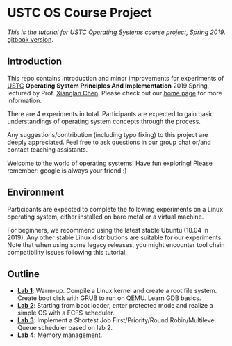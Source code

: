 # USTC OS Course Project

*This is the tutorial for USTC Operating Systems course project, Spring 2019.* [gitbook version](https://e-tsai.gitbook.io/ustc-os-lab).

## Introduction

This repo contains introduction and minor improvements for experiments of [USTC](https://en.wikipedia.org/wiki/University_of_Science_and_Technology_of_China) **Operating System Principles And Implementation** 2019 Spring, lectured by Prof. [Xianglan Chen](http://staff.ustc.edu.cn/~xlanchen/). Please check out our [home page](http://staff.ustc.edu.cn/~xlanchen/OperatingSystemConcepts2019Spring/OperatingSystem2019Spring.htm) for more information.

There are 4 experiments in total. Participants are expected to gain basic understandings of operating system concepts through the process.

Any suggestions/contribution (including typo fixing) to this project are deeply appreciated. Feel free to ask questions in our group chat or/and contact teaching assistants. 

Welcome to the world of operating systems! Have fun exploring! Please remember: google is always your friend :)

## **Environment**

Participants are expected to complete the following experiments on a Linux operating system, either installed on bare metal or a virtual machine.

For beginners, we recommend using the latest stable Ubuntu (18.04 in 2019). Any other stable Linux distributions are suitable for our experiments. Note that when using some legacy releases, you might encounter tool chain compatibility issues following this tutorial.

## **Outline**

- [**Lab 1**](lab1-preparation/README.md): Warm-up. Compile a Linux kernel and create a root file system. Create boot disk with GRUB to run on QEMU. Learn GDB basics.
- [**Lab 2**](lab2-boot2C_64bit/README.md): Starting from boot loader, enter protected mode and realize a simple OS with a FCFS scheduler.
- [**Lab 3**](lab3-interrupt_timer): Implement a Shortest Job First/Priority/Round Robin/Multilevel Queue scheduler based on lab 2.
- [**Lab 4**](lab-4_memory_management/README.md): Memory management.
